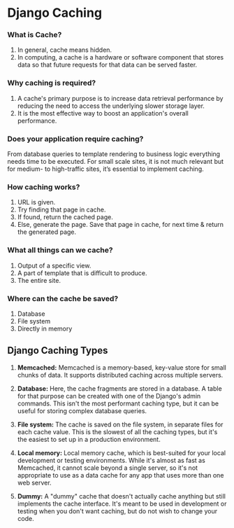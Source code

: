 # Django Caching

### What is Cache?
1. In general, cache means hidden.
2. In computing, a cache is a hardware or software component that stores data so that future requests for that data can be served faster.

### Why caching is required?
1. A cache's primary purpose is to increase data retrieval performance by reducing the need to access the underlying slower storage layer.
2. It is the most effective way to boost an application's overall performance.

### Does your application require caching?
From database queries to template rendering to business logic everything needs time to be executed. For small scale sites, it is not much relevant but for medium- to high-traffic sites, it’s essential to implement caching.

### How caching works?
1. URL is given.
2. Try finding that page in cache.
3. If found, return the cached page.
4. Else, generate the page. Save that page in cache, for next time & return the generated page.

### What all things can we cache?
1. Output of a specific view.
2. A part of template that is difficult to produce.
3. The entire site.

### Where can the cache be saved?
1. Database
2. File system
3. Directly in memory

## Django Caching Types

1. <b>Memcached:</b> Memcached is a memory-based, key-value store for small chunks of data. It supports distributed caching across multiple servers.

2. <b>Database:</b> Here, the cache fragments are stored in a database. A table for that purpose can be created with one of the Django's admin commands. This isn't the most performant caching type, but it can be useful for storing complex database queries.

3. <b>File system:</b> The cache is saved on the file system, in separate files for each cache value. This is the slowest of all the caching types, but it's the easiest to set up in a production environment.

4. <b>Local memory:</b> Local memory cache, which is best-suited for your local development or testing environments. While it's almost as fast as Memcached, it cannot scale beyond a single server, so it's not appropriate to use as a data cache for any app that uses more than one web server.

5. <b>Dummy:</b> A "dummy" cache that doesn't actually cache anything but still implements the cache interface. It's meant to be used in development or testing when you don't want caching, but do not wish to change your code.
